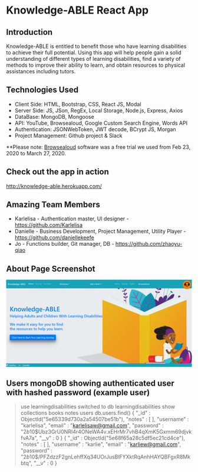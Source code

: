# Knowledge-ABLE React App
## Introduction

Knowledge-ABLE is entitled to benefit those who have learning disabilities to achieve their full potential.
Using this app will help people gain a solid understanding of different types of learning disabilities, find a variety of methods to improve their ability to learn, and obtain resources to physical assistances including tutors.

## Technologies Used
- Client Side: HTML, Bootstrap, CSS, React JS, Modal
- Server Side: JS, JSon, RegEx, Local Storage, Node.js, Express, Axios
- DataBase: MongoDB, Mongoose
- API: YouTube, Browsealoud, Google Custom Search Engine, Words API
- Authentication: JSONWebToken, JWT decode, BCrypt JS, Morgan
- Project Management: Github project & Slack

**Please note: [Browsealoud](https://www.youtube.com/watch?v=w9uxDRpISUI) software was a free trial we used from Feb 23, 2020 to March 27, 2020.

## Check out the app in action
http://knowledge-able.herokuapp.com/

## Amazing Team Members
- Karlelisa - Authentication master, UI designer - https://github.com/Karlelisa
- Danielle - Business Development, Project Management, Utility Player - https://github.com/daniellekeefe
- Jo - Functions builder, Git manager, DB - https://github.com/zhaoyu-qiao

## About Page Screenshot

![About Page](client/public/images/cover-page.png)

## Users mongoDB showing authenticated user with hashed password (example user)
> use learningdisabilities
switched to db learningdisabilities
> show collections
books
notes
users
> db.users.find()
{ "_id" : ObjectId("5e65339d730a2a54507be51b"), "notes" : [ ], "username" : "karlelisa", "email" : "karlelisaw@gmail.com", "password" : "$2b$10$Ubz3GrU0NRI4r4ONeWA4v.xEHrMr7vhB4qXmK5Gxmm69djvkfvA7a", "__v" : 0 }
{ "_id" : ObjectId("5e68f65a28c5df5ec21cd4ce"), "notes" : [ ], "username" : "karlie", "email" : "karliew@gmail.com", "password" : "$2b$10$/PFZdzzF2gnLehffXq34UOrJusBlFYXktRqAnhHAYQBFgxR8Mkbtq", "__v" : 0 }










